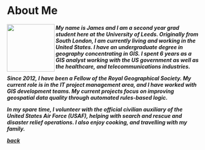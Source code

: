 <h1>About Me</h1>

<img align="left" width="125" height="125" src="PLACEHOLDER IMAGE">


  <h5>
  <p>My name is James and I am a second year grad student here at the University of Leeds. Originally from South London, I am currently     living and working in the United States.  I have an undergraduate degree in geography concentrating in GIS.  I spent 6 years as a GIS     analyst working with the US government as well as the healthcare, and telecommunications industries.  
  
  <p>Since 2012, I have been a Fellow of the Royal Geographical Society. My current role is in the IT project management area, and I have   worked with GIS development teams. My current projects focus on improving geospatial data quality through automated rules-based logic.     </p>
  
  <p>In my spare time, I volunteer with the official civilian auxiliary of the United States Air Force (USAF), helping with search and       rescue and disaster relief operations. I also enjoy cooking, and travelling with my family.</p>

<a href="https://jlablacker.github.io/GEOG5991-Portfolio/">back</a>


